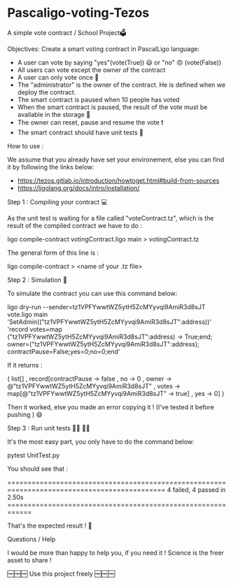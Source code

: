 # Pascaligo-voting-Tezos
 A simple vote contract / School Project🗳️

 Objectives:
    Create a smart voting contract in PascalLigo language:

- A user can vote by saying "yes"(vote(True)) 😃 or "no" 😠 (vote(False))
- All users can vote except the owner of the contract 
- A user can only vote once 🥇
- The "administrator" is the owner of the contract. He is defined when we deploy the contract.
- The smart contract is paused when 10 people has voted
- When the smart contract is paused, the result of the vote must be available in the storage 🏪
- The owner can reset, pause and resume the vote ❗
- The smart contract should have unit tests 📝

How to use :

We assume that you already have set your environement, else you can find it by following the links below:

- https://tezos.gitlab.io/introduction/howtoget.html#build-from-sources
- https://ligolang.org/docs/intro/installation/

Step 1 : Compiling your contract 💻

As the unit test is waiting for a file called "voteContract.tz", which is the result of the compiled contract we have to do :

ligo compile-contract votingContract.ligo main > votingContract.tz

The general form of this line is :

ligo compile-contract <your ligo file> <entrypoint> > <name of your .tz file>

Step 2 : Simulation 🔬

To simulate the contract you can use this command below:

ligo dry-run --sender=tz1VPFYwwtWZ5ytH5ZcMYyvqi9AmiR3d8sJT vote.ligo main 'SetAdmin(("tz1VPFYwwtWZ5ytH5ZcMYyvqi9AmiR3d8sJT":address))'  'record votes=map ("tz1VPFYwwtWZ5ytH5ZcMYyvqi9AmiR3d8sJT":address) -> True;end; owner=("tz1VPFYwwtWZ5ytH5ZcMYyvqi9AmiR3d8sJT":address); contractPause=False;yes=0;no=0;end'

If it returns :

( list[] , record[contractPause -> false , no -> 0 , owner -> @"tz1VPFYwwtWZ5ytH5ZcMYyvqi9AmiR3d8sJT" , votes -> map[@"tz1VPFYwwtWZ5ytH5ZcMYyvqi9AmiR3d8sJT" -> true] , yes -> 0] )

Then it worked, else you made an error copying it ! (I've tested it before pushing ) 😄

Step 3 : Run unit tests 🏃‍♂️ 🏃‍♀️

It's the most easy part, you only have to do the command below:

pytest UnitTest.py

You should see that : 

============================================================================================= 4 failed, 4 passed in 2.50s ============================================================

That's the expected result ! 💯

Questions / Help

I would be more than happy to help you, if you need it ! Science is the freer asset to share ! 

🆓🆓🆓 Use this project freely 🆓🆓🆓